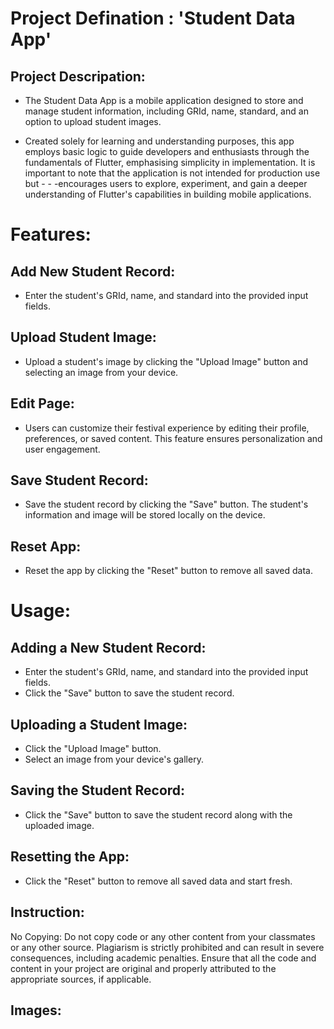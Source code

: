 # Project Defination : 'Student Data App'

## Project Descripation:
- The Student Data App is a mobile application designed to store and manage student information, including GRId, name, standard, and an option to upload student images.

- Created solely for learning and understanding purposes, this app employs basic logic to guide developers and enthusiasts through the fundamentals of Flutter, emphasising simplicity in implementation. It is important to note that the application is not intended for production use but - - -encourages users to explore, experiment, and gain a deeper understanding of Flutter's capabilities in building mobile applications.

# Features:

## Add New Student Record:
- Enter the student's GRId, name, and standard into the provided input fields.

## Upload Student Image: 
- Upload a student's image by clicking the "Upload Image" button and selecting an image from your device.

## Edit Page:
- Users can customize their festival experience by editing their profile, preferences, or saved content. This feature ensures personalization and user engagement.

## Save Student Record: 
- Save the student record by clicking the "Save" button. The student's information and image will be stored locally on the device.
  
## Reset App: 
- Reset the app by clicking the "Reset" button to remove all saved data.

# Usage:
## Adding a New Student Record:
- Enter the student's GRId, name, and standard into the provided input fields.
- Click the "Save" button to save the student record.

## Uploading a Student Image:
- Click the "Upload Image" button.
- Select an image from your device's gallery.

## Saving the Student Record:
- Click the "Save" button to save the student record along with the uploaded image.

## Resetting the App:
- Click the "Reset" button to remove all saved data and start fresh.

## Instruction:
No Copying: Do not copy code or any other content from your classmates or any other source. Plagiarism is strictly prohibited and can result in severe consequences, including academic penalties. Ensure that all the code and content in your project are original and properly attributed to the appropriate sources, if applicable.

## Images:

